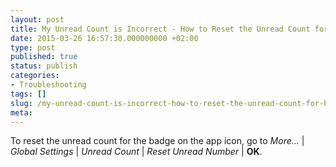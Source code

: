 ```yaml
---
layout: post
title: My Unread Count is Incorrect - How to Reset the Unread Count for Badge?
date: 2015-03-26 16:57:30.000000000 +02:00
type: post
published: true
status: publish
categories:
- Troubleshooting
tags: []
slug: /my-unread-count-is-incorrect-how-to-reset-the-unread-count-for-badge/
meta:
---
```


To reset the unread count for the badge on the app icon, go to *More...* \| *Global Settings* \| *Unread Count* \| *Reset Unread Number* \| **OK**.